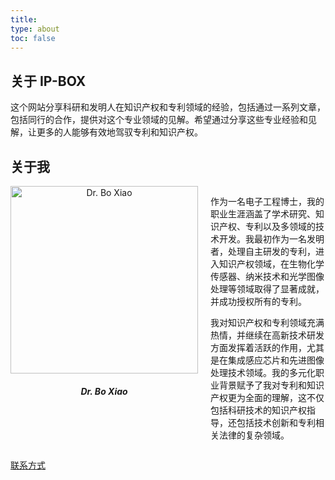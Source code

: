 ```yaml
---
title: 
type: about
toc: false
---
```


## 关于 IP-BOX  
这个网站分享科研和发明人在知识产权和专利领域的经验，包括通过一系列文章，包括同行的合作，提供对这个专业领域的见解。希望通过分享这些专业经验和见解，让更多的人能够有效地驾驭专利和知识产权。

## 关于我  
<div style="display: flex; align-items: flex-start;">
    <div style="margin-right: 20px; text-align: center;">
        <img src="/images/me.png" alt="Dr. Bo Xiao" style="width: 300px;">
        <h5>Dr. Bo Xiao</h5>
    </div>
    <div>
        <p>作为一名电子工程博士，我的职业生涯涵盖了学术研究、知识产权、专利以及多领域的技术开发。我最初作为一名发明者，处理自主研发的专利，进入知识产权领域，在生物化学传感器、纳米技术和光学图像处理等领域取得了显著成就，并成功授权所有的专利。</p>
        <p>我对知识产权和专利领域充满热情，并继续在高新技术研发方面发挥着活跃的作用，尤其是在集成感应芯片和先进图像处理技术领域。我的多元化职业背景赋予了我对专利和知识产权更为全面的理解，这不仅包括科研技术的知识产权指导，还包括技术创新和专利相关法律的复杂领域。</p>
    </div>
</div>

[联系方式](https://www.whda.com/professionals/Bo_Xiao/)